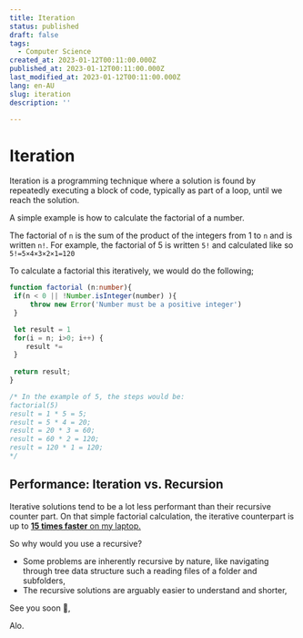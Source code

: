 ```yaml
---
title: Iteration
status: published
draft: false
tags:
  - Computer Science
created_at: 2023-01-12T00:11:00.000Z
published_at: 2023-01-12T00:11:00.000Z
last_modified_at: 2023-01-12T00:11:00.000Z
lang: en-AU
slug: iteration
description: ''

--- 
```

# Iteration
Iteration is a programming technique where a solution is found by repeatedly executing a block of code, typically as part of a loop, until we reach the solution.

A simple example is how to calculate the factorial of a number.

The factorial of `n` is the sum of the product of the integers from 1 to `n` and is written `n!`.
For example, the factorial of 5 is written `5!` and calculated like so `5!=5×4×3×2×1=120`

To calculate a factorial this iteratively, we would do the following;

```ts
function factorial (n:number){
 if(n < 0 || !Number.isInteger(number) ){
	 throw new Error('Number must be a positive integer')
 }

 let result = 1
 for(i = n; i>0; i++) {
	result *=  
 }
	
 return result;
}

/* In the example of 5, the steps would be:
factorial(5)
result = 1 * 5 = 5;
result = 5 * 4 = 20;
result = 20 * 3 = 60;
result = 60 * 2 = 120;
result = 120 * 1 = 120;
*/
```

## Performance: Iteration vs. Recursion

Iterative solutions tend to be a lot less performant than their recursive counter part.
On that simple factorial calculation, the iterative counterpart is up to [**15 times faster** on my laptop.](./benchmarking-using-deno)

So why would you use a recursive?
- Some problems are inherently recursive by nature, like navigating through tree data structure such a reading files of a folder and subfolders,
- The recursive solutions are arguably easier to understand and shorter,

See you soon 👋,

Alo.